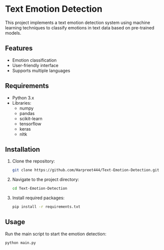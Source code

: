 
# Text Emotion Detection

This project implements a text emotion detection system using machine learning techniques to classify emotions in text data based on pre-trained models.

## Features
- Emotion classification
- User-friendly interface
- Supports multiple languages

## Requirements
- Python 3.x
- Libraries: 
  - numpy
  - pandas
  - scikit-learn
  - tensorflow
  - keras
  - nltk

## Installation
1. Clone the repository:
   ```bash
   git clone https://github.com/Harpreet444/Text-Emotion-Detection.git
   ```
2. Navigate to the project directory:
   ```bash
   cd Text-Emotion-Detection
   ```
3. Install required packages:
   ```bash
   pip install -r requirements.txt
   ```

## Usage
Run the main script to start the emotion detection:
```bash
python main.py
```
